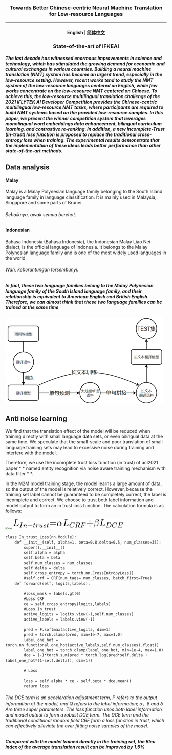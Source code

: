 <h3 align="center">Towards Better Chinese-centric Neural Machine Translation for
Low-resource Languages
</h3>


<hr>
<h4 align="center">
    <p>
        <b>English</b> |
        <a href="https://github.com/WENGSYX/ADBCMM/blob/master/readme_zh.md">简体中文</a>
    <p>
</h4>



<h3 align="center">
    <p>State-of-the-art of IFKEAI</p>
</h3>




#####             The last decade has witnessed enormous improvements in science and technology, which has stimulated the growing demand for economic and cultural exchanges in various countries. Building a neural machine translation (NMT) system has become an urgent trend, especially in the low-resource setting. However, recent works tend to study the NMT system of the low-resource languages centered on English, while few works concentrate on the low-resource NMT centered on Chinese. To achieve this, the low-resource multilingual translation challenge of the 2021 iFLYTEK AI Developer Competition provides the Chinese-centric multilingual low-resource NMT tasks, where participants are required to build NMT systems based on the provided low-resource samples. In this paper, we present the winner competition system that leverages monolingual word embeddings data enhancement, bilingual curriculum learning, and contrastive re-ranking. In addition, a new Incomplete-Trust (In-trust) loss function is proposed to replace the traditional cross-entropy loss when training. The experimental results demonstrate that the implementation of these ideas leads better performance than other state-of-the-art methods. 



## Data analysis



#### Malay

Malay is a Malay Polynesian language family belonging to the South Island language family in language classification. It is mainly used in Malaysia, Singapore and some parts of Brunei.

###### Sebaiknya, awak semua berehat.



#### Indonesian

Bahasa Indonesia (Bahasa Indonesia), the Indonesian Malay Liao Nei dialect, is the official language of Indonesia. It belongs to the Malay Polynesian language family and is one of the most widely used languages in the world.

###### Wah, keberuntungan tersembunyi.



##### In fact, these two language families belong to the Malay Polynesian language family of the South Island language family, and their relationship is equivalent to American English and British English. Therefore, we can almost think that these two language families can be trained at the same time

<img src="img/img4.png" alt="img" style="zoom:50%;" />



## Anti noise learning

We find that the translation effect of the model will be reduced when training directly with small language data sets, or even bilingual data at the same time. We speculate that the small-scale and poor translation of small language training sets may lead to excessive noise during training and interfere with the model.



Therefore, we use the incomplete trust loss function (in trust) of acl2021 paper * * named entity recognition via noise aware training mechanism with data filter * *.



In the M2M model training stage, the model learns a large amount of data, so the output of the model is relatively correct. However, because the training set label cannot be guaranteed to be completely correct, the label is incomplete and correct. We choose to trust both label information and model output to form an in trust loss function. The calculation formula is as follows:



<img src="C:\Users\14301\Downloads\img\img2.png" alt="img" style="zoom:50%;" />

<img src="img/img1.png" alt="img" style="zoom:50%;" />



```
class In_trust_Loss(nn.Module):
    def __init__(self, alpha=1, beta=0.8,delta=0.5, num_classes=35):
        super().__init__()
        self.alpha = alpha
        self.beta = beta
        self.num_classes = num_classes
        self.delta = delta
        self.cross_entropy = torch.nn.CrossEntropyLoss()
        #self.crf = CRF(num_tags= num_classes, batch_first=True)
    def forward(self, logits,labels):

        #loss_mask = labels.gt(0)
        #Loss CRF
        ce = self.cross_entropy(logits,labels)
        #Loss In_trust
        active_logits = logits.view(-1,self.num_classes)
        active_labels = labels.view(-1)

        pred = F.softmax(active_logits, dim=1)
        pred = torch.clamp(pred, min=1e-7, max=1.0)
        label_one_hot = torch.nn.functional.one_hot(active_labels,self.num_classes).float()
        label_one_hot = torch.clamp(label_one_hot, min=1e-4, max=1.0)
        dce = (-1*torch.sum(pred * torch.log(pred*self.delta + label_one_hot*(1-self.delta)), dim=1))

        # Loss

        loss = self.alpha * ce - self.beta * dce.mean()
        return loss
```

###### The DCE term is an acceleration adjustment term, P refers to the output information of the model, and Q refers to the label information; α、β and δ Are three super parameters. The loss function uses both label information and model output to form a robust DCE term. The DCE term and the traditional conditional random field CRF form a loss function in trust, which can effectively alleviate the over fitting noise samples of the model.

##### Compared with the model trained directly in the training set, the Bleu index of the average translation result can be improved by 1.5%

